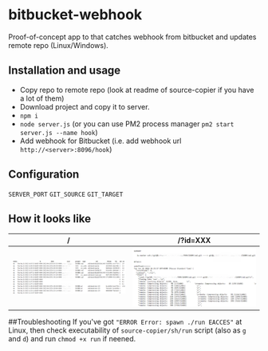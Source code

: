 # bitbucket-webhook

Proof-of-concept app to that catches webhook from bitbucket and updates remote repo (Linux/Windows).

## Installation and usage

 * Copy repo to remote repo (look at readme of source-copier if you have a lot of them)
 * Download project and copy it to server.
 * `npm i`
 * `node server.js` (or you can use PM2 process manager `pm2 start server.js --name hook`)
 * Add webhook for Bitbucket (i.e. add webhook url `http://<server>:8096/hook`)

## Configuration
`SERVER_PORT`
`GIT_SOURCE`
`GIT_TARGET`

## How it looks like

| /  | /?id=XXX |
| ------------- | ------------- |
| <img src="https://raw.githubusercontent.com/artemdudkin/bitbucket-webhook/main/docs/index.png" width="400">  | <img src="https://raw.githubusercontent.com/artemdudkin/bitbucket-webhook/main/docs/event.png" width="400">  |

##Troubleshooting
If you've got `"ERROR Error: spawn ./run EACCES"` at Linux, then check executability of `source-copier/sh/run` script (also as `g` and `d`) and run `chmod +x run` if neened.
